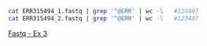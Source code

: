 ```bash
cat ERR315494_1.fastq | grep '^@ERR' | wc -l   #123407
cat ERR315494_2.fastq | grep '^@ERR' | wc -l   #123407
```

[Fastq - Ex 3](https://github.com/Functional-Genomics/TeachingMaterial/blob/Cancer-Genomics-07-2015/doc/11.fastq.md#exercise-3)

